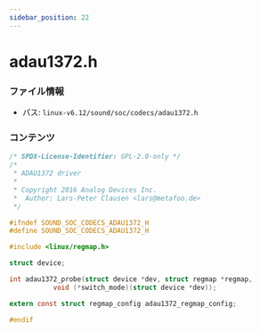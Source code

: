 ```yaml
---
sidebar_position: 22
---
```

# adau1372.h

### ファイル情報

- パス: `linux-v6.12/sound/soc/codecs/adau1372.h`

### コンテンツ

```h
/* SPDX-License-Identifier: GPL-2.0-only */
/*
 * ADAU1372 driver
 *
 * Copyright 2016 Analog Devices Inc.
 *  Author: Lars-Peter Clausen <lars@metafoo.de>
 */

#ifndef SOUND_SOC_CODECS_ADAU1372_H
#define SOUND_SOC_CODECS_ADAU1372_H

#include <linux/regmap.h>

struct device;

int adau1372_probe(struct device *dev, struct regmap *regmap,
		   void (*switch_mode)(struct device *dev));

extern const struct regmap_config adau1372_regmap_config;

#endif

```
